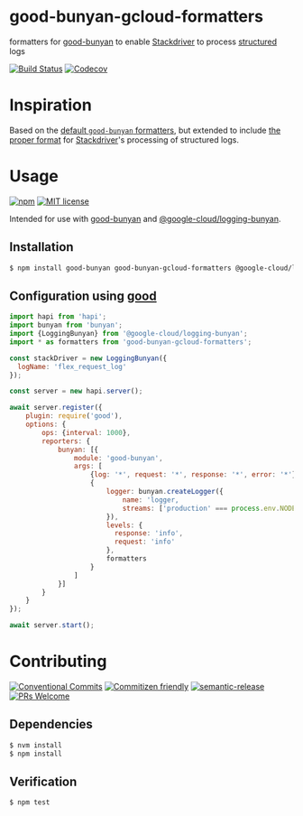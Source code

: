 # good-bunyan-gcloud-formatters

formatters for [good-bunyan](https://github.com/muzzley/good-bunyan) to enable
[Stackdriver](https://cloud.google.com/logging/) to process
[structured](https://cloud.google.com/logging/docs/reference/v2/rest/v2/LogEntry#HttpRequest)
logs

<!-- status badges -->
[![Build Status][ci-badge]][ci-link]
[![Codecov][coverage-badge]][coverage-link]

# Inspiration

Based on the [default `good-bunyan` formatters](https://github.com/muzzley/good-bunyan#usage),
but extended to include [the proper format](https://github.com/googleapis/nodejs-logging-bunyan#formatting-request-logs)
for [Stackdriver](https://cloud.google.com/logging/)'s processing of structured
logs.

# Usage
 
<!-- consumer badges -->
[![npm][npm-badge]][npm-link]
[![MIT license][license-badge]][license-link]

Intended for use with [good-bunyan](https://github.com/muzzley/good-bunyan)
and [@google-cloud/logging-bunyan](https://github.com/googleapis/nodejs-logging-bunyan).

## Installation

```sh
$ npm install good-bunyan good-bunyan-gcloud-formatters @google-cloud/logging-bunyan --save
```

## Configuration using [good](https://github.com/hapijs/good)

```js
import hapi from 'hapi';
import bunyan from 'bunyan';
import {LoggingBunyan} from '@google-cloud/logging-bunyan';
import * as formatters from 'good-bunyan-gcloud-formatters';

const stackDriver = new LoggingBunyan({
  logName: 'flex_request_log'
});

const server = new hapi.server();

await server.register({
    plugin: require('good'),
    options: {
        ops: {interval: 1000},
        reporters: {
            bunyan: [{
                module: 'good-bunyan',
                args: [
                    {log: '*', request: '*', response: '*', error: '*'},
                    {
                        logger: bunyan.createLogger({
                            name: 'logger,
                            streams: ['production' === process.env.NODE_ENV ? stackDriver.stream('trace') : {stream: process.stdout}]
                        }),
                        levels: {
                          response: 'info',
                          request: 'info'
                        },
                        formatters
                    }
                ]
            }]
        }
    }
});

await server.start();
```

# Contributing

<!-- contribution badges -->
[![Conventional Commits][commit-convention-badge]][commit-convention-link]
[![Commitizen friendly][commitizen-badge]][commitizen-link]
[![semantic-release][semantic-release-badge]][semantic-release-link]
[![PRs Welcome][PRs-badge]][PRs-link]

## Dependencies

```sh
$ nvm install
$ npm install
```

## Verification

```sh
$ npm test
```


[npm-link]: https://www.npmjs.com/package/good-bunyan-gcloud-formatters
[npm-badge]: https://img.shields.io/npm/v/good-bunyan-gcloud-formatters.svg
[license-link]: LICENSE
[license-badge]: https://img.shields.io/github/license/GainCompliance/good-bunyan-gcloud-formatters.svg
[ci-link]: https://travis-ci.com/GainCompliance/good-bunyan-gcloud-formatters
[ci-badge]: https://img.shields.io/travis/GainCompliance/good-bunyan-gcloud-formatters.svg?branch=master
[coverage-link]: https://codecov.io/github/GainCompliance/good-bunyan-gcloud-formatters
[coverage-badge]: https://img.shields.io/codecov/c/github/GainCompliance/good-bunyan-gcloud-formatters.svg
[commit-convention-link]: https://conventionalcommits.org
[commit-convention-badge]: https://img.shields.io/badge/Conventional%20Commits-1.0.0-yellow.svg
[commitizen-link]: http://commitizen.github.io/cz-cli/
[commitizen-badge]: https://img.shields.io/badge/commitizen-friendly-brightgreen.svg
[semantic-release-link]: https://github.com/semantic-release/semantic-release
[semantic-release-badge]: https://img.shields.io/badge/%20%20%F0%9F%93%A6%F0%9F%9A%80-semantic--release-e10079.svg
[PRs-link]: http://makeapullrequest.com
[PRs-badge]: https://img.shields.io/badge/PRs-welcome-brightgreen.svg

